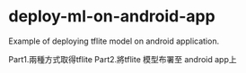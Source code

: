 # deploy-ml-on-android-app
Example of deploying tflite model on android application.

Part1.兩種方式取得tflite 
Part2.將tflite 模型布署至 android app上

